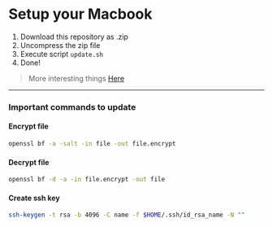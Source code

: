 # Setup your Macbook

1. Download this repository as .zip
2. Uncompress the zip file
3. Execute script `update.sh`
4. Done!

> More interesting things [Here](https://www.swyx.io/new-mac-setup/)

---

### Important commands to update

#### Encrypt file
```bash
openssl bf -a -salt -in file -out file.encrypt
```

#### Decrypt file
```bash
openssl bf -d -a -in file.encrypt -out file
```

#### Create ssh key
```bash
ssh-keygen -t rsa -b 4096 -C name -f $HOME/.ssh/id_rsa_name -N ""
```
